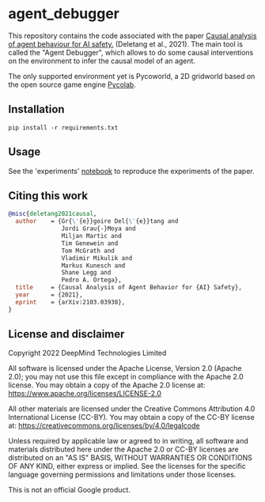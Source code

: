 # agent_debugger

This repository contains the code associated with the paper [Causal analysis of
agent behaviour for AI safety.](https://arxiv.org/abs/2103.03938) (Deletang
et al., 2021). The main tool is called
the "Agent Debugger", which allows to do some causal interventions on the
environment to infer the causal model of an agent.

The only supported environment yet is Pycoworld, a 2D gridworld based on the
open source game engine [Pycolab](https://github.com/deepmind/pycolab).

## Installation

`pip install -r requirements.txt`

## Usage

See the 'experiments' [notebook](https://colab.research.google.com/github/deepmind/agent_debugger/blob/master/colabs/experiments.ipynb) to reproduce the experiments of the paper.

## Citing this work

```bibtex
@misc{deletang2021causal,
  author    = {Gr{\'{e}}goire Del{\'{e}}tang and
               Jordi Grau{-}Moya and
               Miljan Martic and
               Tim Genewein and
               Tom McGrath and
               Vladimir Mikulik and
               Markus Kunesch and
               Shane Legg and
               Pedro A. Ortega},
  title     = {Causal Analysis of Agent Behavior for {AI} Safety},
  year      = {2021},
  eprint    = {arXiv:2103.03938},
}
```

## License and disclaimer

Copyright 2022 DeepMind Technologies Limited

All software is licensed under the Apache License, Version 2.0 (Apache 2.0);
you may not use this file except in compliance with the Apache 2.0 license.
You may obtain a copy of the Apache 2.0 license at:
https://www.apache.org/licenses/LICENSE-2.0

All other materials are licensed under the Creative Commons Attribution 4.0
International License (CC-BY). You may obtain a copy of the CC-BY license at:
https://creativecommons.org/licenses/by/4.0/legalcode

Unless required by applicable law or agreed to in writing, all software and
materials distributed here under the Apache 2.0 or CC-BY licenses are
distributed on an "AS IS" BASIS, WITHOUT WARRANTIES OR CONDITIONS OF ANY KIND,
either express or implied. See the licenses for the specific language governing
permissions and limitations under those licenses.

This is not an official Google product.
